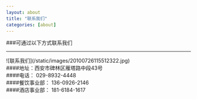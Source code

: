 ```yaml
---
layout: about
title: "联系我们"
categories: [about]
---
```

###可通过以下方式联系我们
<hr>
![联系我们](/static/images/20100726115512322.jpg)
<br>
####地址：西安市碑林区雁塔路中段43号  
<br>
####电话：<span class="glyphicon glyphicon-phone-alt"></span>  029-8932-4448  
	
<br>
####餐饮事业部：<span class="glyphicon glyphicon-earphone"></span>  136-0926-2146
<br>
####酒店事业部：<span class="glyphicon glyphicon-earphone"></span>  181-6184-1617
